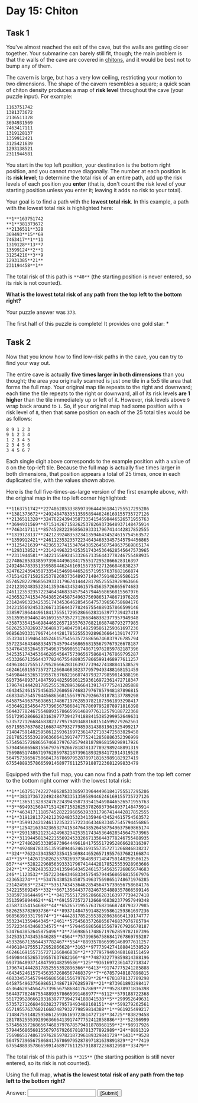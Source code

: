 # Day 15: Chiton 
## Task 1
You've almost reached the exit of the cave, but the walls are getting closer together. Your submarine can barely still fit, though; the main problem is that the walls of the cave are covered in <a href="https://en.wikipedia.org/wiki/Chiton" target="_blank">chitons</a>, and it would be best not to bump any of them.

The cavern is large, but has a very low ceiling, restricting your motion to two dimensions. The shape of the cavern resembles a square; a quick scan of chiton density produces a map of **risk level** throughout the cave (your puzzle input). For example:

```
1163751742
1381373672
2136511328
3694931569
7463417111
1319128137
1359912421
3125421639
1293138521
2311944581
```

You start in the top left position, your destination is the bottom right position, and you <span title="Can't go diagonal until we can repair the caterpillar unit. Could be the liquid helium or the superconductors.">cannot move diagonally</span>. The number at each position is its **risk level**; to determine the total risk of an entire path, add up the risk levels of each position you **enter** (that is, don't count the risk level of your starting position unless you enter it; leaving it adds no risk to your total).

Your goal is to find a path with the **lowest total risk**. In this example, a path with the lowest total risk is highlighted here:

```
**1**163751742
**1**381373672
**2136511**328
369493**15**69
7463417**1**11
1319128**13**7
13599124**2**1
31254216**3**9
12931385**21**
231194458**1**
```

The total risk of this path is `**40**` (the starting position is never entered, so its risk is not counted).

**What is the lowest total risk of any path from the top left to the bottom right?**

Your puzzle answer was `373`.
<p class="day-success">The first half of this puzzle is complete! It provides one gold star: *

## Task 2
Now that you know how to find low-risk paths in the cave, you can try to find your way out.

The entire cave is actually **five times larger in both dimensions** than you thought; the area you originally scanned is just one tile in a 5x5 tile area that forms the full map. Your original map tile repeats to the right and downward; each time the tile repeats to the right or downward, all of its risk levels **are 1 higher** than the tile immediately up or left of it. However, risk levels above `9` wrap back around to `1`. So, if your original map had some position with a risk level of `8`, then that same position on each of the 25 total tiles would be as follows:

```
8 9 1 2 3
9 1 2 3 4
1 2 3 4 5
2 3 4 5 6
3 4 5 6 7
```

Each single digit above corresponds to the example position with a value of `8` on the top-left tile. Because the full map is actually five times larger in both dimensions, that position appears a total of 25 times, once in each duplicated tile, with the values shown above.

Here is the full five-times-as-large version of the first example above, with the original map in the top left corner highlighted:

```
**1163751742**2274862853338597396444961841755517295286
**1381373672**2492484783351359589446246169155735727126
**2136511328**3247622439435873354154698446526571955763
**3694931569**4715142671582625378269373648937148475914
**7463417111**8574528222968563933317967414442817852555
**1319128137**2421239248353234135946434524615754563572
**1359912421**2461123532357223464346833457545794456865
**3125421639**4236532741534764385264587549637569865174
**1293138521**2314249632342535174345364628545647573965
**2311944581**3422155692453326671356443778246755488935
22748628533385973964449618417555172952866628316397
24924847833513595894462461691557357271266846838237
32476224394358733541546984465265719557637682166874
47151426715826253782693736489371484759148259586125
85745282229685639333179674144428178525553928963666
24212392483532341359464345246157545635726865674683
24611235323572234643468334575457944568656815567976
42365327415347643852645875496375698651748671976285
23142496323425351743453646285456475739656758684176
34221556924533266713564437782467554889357866599146
33859739644496184175551729528666283163977739427418
35135958944624616915573572712668468382377957949348
43587335415469844652657195576376821668748793277985
58262537826937364893714847591482595861259361697236
96856393331796741444281785255539289636664139174777
35323413594643452461575456357268656746837976785794
35722346434683345754579445686568155679767926678187
53476438526458754963756986517486719762859782187396
34253517434536462854564757396567586841767869795287
45332667135644377824675548893578665991468977611257
44961841755517295286662831639777394274188841538529
46246169155735727126684683823779579493488168151459
54698446526571955763768216687487932779859814388196
69373648937148475914825958612593616972361472718347
17967414442817852555392896366641391747775241285888
46434524615754563572686567468379767857948187896815
46833457545794456865681556797679266781878137789298
64587549637569865174867197628597821873961893298417
45364628545647573965675868417678697952878971816398
56443778246755488935786659914689776112579188722368
55172952866628316397773942741888415385299952649631
57357271266846838237795794934881681514599279262561
65719557637682166874879327798598143881961925499217
71484759148259586125936169723614727183472583829458
28178525553928963666413917477752412858886352396999
57545635726865674683797678579481878968159298917926
57944568656815567976792667818781377892989248891319
75698651748671976285978218739618932984172914319528
56475739656758684176786979528789718163989182927419
67554889357866599146897761125791887223681299833479
```

Equipped with the full map, you can now find a path from the top left corner to the bottom right corner with the lowest total risk:

```
**1**1637517422274862853338597396444961841755517295286
**1**3813736722492484783351359589446246169155735727126
**2**1365113283247622439435873354154698446526571955763
**3**6949315694715142671582625378269373648937148475914
**7**4634171118574528222968563933317967414442817852555
**1**3191281372421239248353234135946434524615754563572
**1**3599124212461123532357223464346833457545794456865
**3**1254216394236532741534764385264587549637569865174
**1**2931385212314249632342535174345364628545647573965
**2**3119445813422155692453326671356443778246755488935
**2**2748628533385973964449618417555172952866628316397
**2**4924847833513595894462461691557357271266846838237
**324**76224394358733541546984465265719557637682166874
47**15**1426715826253782693736489371484759148259586125
857**4**5282229685639333179674144428178525553928963666
242**1**2392483532341359464345246157545635726865674683
246**1123532**3572234643468334575457944568656815567976
423653274**1**5347643852645875496375698651748671976285
231424963**2342**5351743453646285456475739656758684176
342215569245**332**66713564437782467554889357866599146
33859739644496**1**84175551729528666283163977739427418
35135958944624**61**6915573572712668468382377957949348
435873354154698**44**652657195576376821668748793277985
5826253782693736**4**893714847591482595861259361697236
9685639333179674**1**444281785255539289636664139174777
3532341359464345**2461**575456357268656746837976785794
3572234643468334575**4**579445686568155679767926678187
5347643852645875496**3**756986517486719762859782187396
3425351743453646285**4564**757396567586841767869795287
4533266713564437782467**554**8893578665991468977611257
449618417555172952866628**3163**9777394274188841538529
462461691557357271266846838**2**3779579493488168151459
546984465265719557637682166**8**7487932779859814388196
693736489371484759148259586**125**93616972361472718347
17967414442817852555392896366**6413**91747775241285888
46434524615754563572686567468379**7**67857948187896815
46833457545794456865681556797679**26**6781878137789298
645875496375698651748671976285978**21**873961893298417
4536462854564757396567586841767869**7**952878971816398
5644377824675548893578665991468977**6112**579188722368
5517295286662831639777394274188841538**5**299952649631
5735727126684683823779579493488168151**4**599279262561
6571955763768216687487932779859814388**1**961925499217
7148475914825958612593616972361472718**34725**83829458
28178525553928963666413917477752412858886**3**52396999
57545635726865674683797678579481878968159**2**98917926
57944568656815567976792667818781377892989**24**8891319
756986517486719762859782187396189329841729**1431**9528
564757396567586841767869795287897181639891829**2**7419
675548893578665991468977611257918872236812998**33479**
```

The total risk of this path is `**315**` (the starting position is still never entered, so its risk is not counted).

Using the full map, **what is the lowest total risk of any path from the top left to the bottom right?**

<form method="post" action="15/answer"><input type="hidden" name="level" value="2"/>
Answer: <input type="text" name="answer" autocomplete="off"/> <input type="submit" value="[Submit]"/>
</form>
